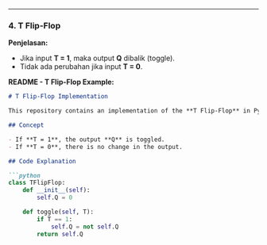 
---

### **4. T Flip-Flop**

**Penjelasan:**
- Jika input **T = 1**, maka output **Q** dibalik (toggle).
- Tidak ada perubahan jika input **T = 0**.

**README - T Flip-Flop Example:**

```markdown
# T Flip-Flop Implementation

This repository contains an implementation of the **T Flip-Flop** in Python. The T Flip-Flop toggles the output when the input is active.

## Concept

- If **T = 1**, the output **Q** is toggled.
- If **T = 0**, there is no change in the output.

## Code Explanation

```python
class TFlipFlop:
    def __init__(self):
        self.Q = 0

    def toggle(self, T):
        if T == 1:
            self.Q = not self.Q
        return self.Q

